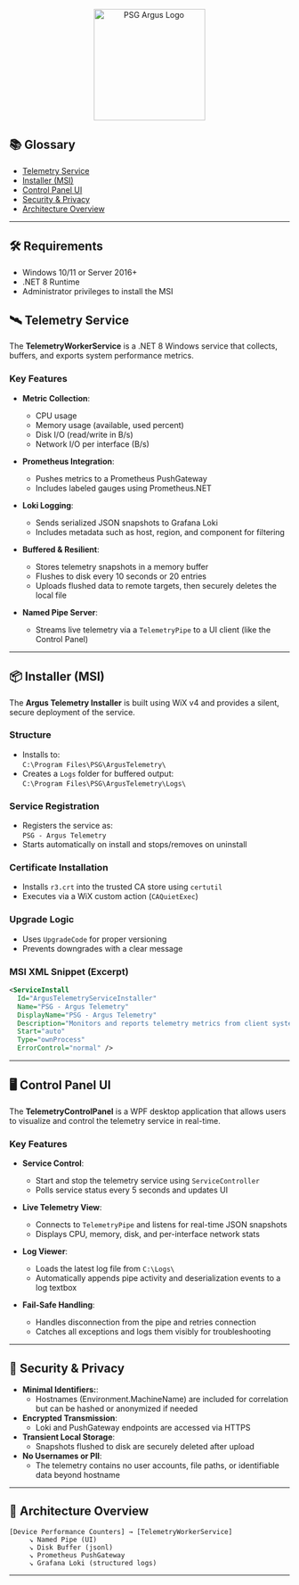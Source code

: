 <p align="center">
  <img src="https://github.com/SonderAu/psg-argus-app/blob/e9ebda4b85baea38da34223ff33cb81e4065f34f/ArgusTelemetry.Shared/Resources/logo_with_title.png" alt="PSG Argus Logo" width="200"/>
</p>


## 📚 Glossary

- [Telemetry Service](#️-telemetry-service)
- [Installer (MSI)](#-installer-msi)
- [Control Panel UI](#️-control-panel-ui)
- [Security & Privacy](#-security--privacy)
- [Architecture Overview](#-architecture-overview)

---

## 🛠️ Requirements

- Windows 10/11 or Server 2016+
- .NET 8 Runtime
- Administrator privileges to install the MSI


## 🛰️ Telemetry Service

The **TelemetryWorkerService** is a .NET 8 Windows service that collects, buffers, and exports system performance metrics.

### Key Features

- **Metric Collection**:
  - CPU usage
  - Memory usage (available, used percent)
  - Disk I/O (read/write in B/s)
  - Network I/O per interface (B/s)

- **Prometheus Integration**:
  - Pushes metrics to a Prometheus PushGateway
  - Includes labeled gauges using Prometheus.NET

- **Loki Logging**:
  - Sends serialized JSON snapshots to Grafana Loki
  - Includes metadata such as host, region, and component for filtering

- **Buffered & Resilient**:
  - Stores telemetry snapshots in a memory buffer
  - Flushes to disk every 10 seconds or 20 entries
  - Uploads flushed data to remote targets, then securely deletes the local file

- **Named Pipe Server**:
  - Streams live telemetry via a `TelemetryPipe` to a UI client (like the Control Panel)

---

## 📦 Installer (MSI)

The **Argus Telemetry Installer** is built using WiX v4 and provides a silent, secure deployment of the service.

### Structure

- Installs to:  
  `C:\Program Files\PSG\ArgusTelemetry\`
- Creates a `Logs` folder for buffered output:  
  `C:\Program Files\PSG\ArgusTelemetry\Logs\`

### Service Registration

- Registers the service as:  
  `PSG - Argus Telemetry`
- Starts automatically on install and stops/removes on uninstall

### Certificate Installation

- Installs `r3.crt` into the trusted CA store using `certutil`
- Executes via a WiX custom action (`CAQuietExec`)

### Upgrade Logic

- Uses `UpgradeCode` for proper versioning
- Prevents downgrades with a clear message

### MSI XML Snippet (Excerpt)

```xml
<ServiceInstall
  Id="ArgusTelemetryServiceInstaller"
  Name="PSG - Argus Telemetry"
  DisplayName="PSG - Argus Telemetry"
  Description="Monitors and reports telemetry metrics from client systems"
  Start="auto"
  Type="ownProcess"
  ErrorControl="normal" />
```

---

## 🖥️ Control Panel UI

The **TelemetryControlPanel** is a WPF desktop application that allows users to visualize and control the telemetry service in real-time.

### Key Features

- **Service Control**:
  - Start and stop the telemetry service using `ServiceController`
  - Polls service status every 5 seconds and updates UI

- **Live Telemetry View**:
  - Connects to `TelemetryPipe` and listens for real-time JSON snapshots
  - Displays CPU, memory, disk, and per-interface network stats

- **Log Viewer**:
  - Loads the latest log file from `C:\Logs\`
  - Automatically appends pipe activity and deserialization events to a log textbox

- **Fail-Safe Handling**:
  - Handles disconnection from the pipe and retries connection
  - Catches all exceptions and logs them visibly for troubleshooting

---

## 🔐 Security & Privacy

- **Minimal Identifiers:**:
  - Hostnames (Environment.MachineName) are included for correlation but can be hashed or anonymized if needed
- **Encrypted Transmission**:
  - Loki and PushGateway endpoints are accessed via HTTPS
- **Transient Local Storage**:
  - Snapshots flushed to disk are securely deleted after upload
- **No Usernames or PII**:
  - The telemetry contains no user accounts, file paths, or identifiable data beyond hostname


---

## 📡 Architecture Overview

```text
[Device Performance Counters] → [TelemetryWorkerService]
     ↘ Named Pipe (UI)
     ↘ Disk Buffer (jsonl)
     ↘ Prometheus PushGateway
     ↘ Grafana Loki (structured logs)
```

---

